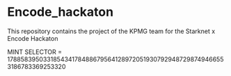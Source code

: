 # Encode_hackaton
This repository contains the project of the KPMG team for the Starknet x Encode Hackaton


MINT SELECTOR = 1788583950331854341784886795641289720519307929487298749466553186783369253320
